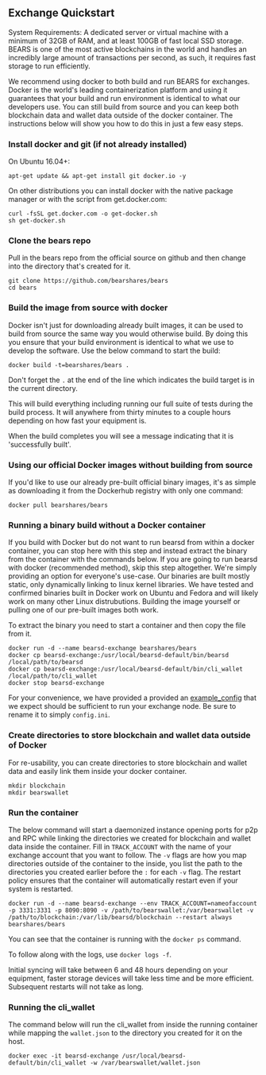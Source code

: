 Exchange Quickstart
-------------------

System Requirements: A dedicated server or virtual machine with a minimum of 32GB of RAM, and at least 100GB of fast local SSD storage. BEARS is one of the most active blockchains in the world and handles an incredibly large amount of transactions per second, as such, it requires fast storage to run efficiently.

We recommend using docker to both build and run BEARS for exchanges. Docker is the world's leading containerization platform and using it guarantees that your build and run environment is identical to what our developers use. You can still build from source and you can keep both blockchain data and wallet data outside of the docker container. The instructions below will show you how to do this in just a few easy steps.

### Install docker and git (if not already installed)

On Ubuntu 16.04+:
```
apt-get update && apt-get install git docker.io -y
```

On other distributions you can install docker with the native package manager or with the script from get.docker.com:
```
curl -fsSL get.docker.com -o get-docker.sh
sh get-docker.sh
```

### Clone the bears repo

Pull in the bears repo from the official source on github and then change into the directory that's created for it.
```
git clone https://github.com/bearshares/bears
cd bears
```

### Build the image from source with docker

Docker isn't just for downloading already built images, it can be used to build from source the same way you would otherwise build. By doing this you ensure that your build environment is identical to what we use to develop the software. Use the below command to start the build:

```
docker build -t=bearshares/bears .
```

Don't forget the `.` at the end of the line which indicates the build target is in the current directory.

This will build everything including running our full suite of tests during the build process. It will anywhere from thirty minutes to a couple hours depending on how fast your equipment is.

When the build completes you will see a message indicating that it is 'successfully built'.

### Using our official Docker images without building from source

If you'd like to use our already pre-built official binary images, it's as simple as downloading it from the Dockerhub registry with only one command:

```
docker pull bearshares/bears
```

### Running a binary build without a Docker container

If you build with Docker but do not want to run bearsd from within a docker container, you can stop here with this step and instead extract the binary from the container with the commands below. If you are going to run bearsd with docker (recommended method), skip this step altogether. We're simply providing an option for everyone's use-case. Our binaries are built mostly static, only dynamically linking to linux kernel libraries. We have tested and confirmed binaries built in Docker work on Ubuntu and Fedora and will likely work on many other Linux distrubutions. Building the image yourself or pulling one of our pre-built images both work.

To extract the binary you need to start a container and then copy the file from it.

```
docker run -d --name bearsd-exchange bearshares/bears
docker cp bearsd-exchange:/usr/local/bearsd-default/bin/bearsd /local/path/to/bearsd
docker cp bearsd-exchange:/usr/local/bearsd-default/bin/cli_wallet /local/path/to/cli_wallet
docker stop bearsd-exchange
```

For your convenience, we have provided a provided an [example\_config](example\_config.ini) that we expect should be sufficient to run your exchange node. Be sure to rename it to simply `config.ini`.

### Create directories to store blockchain and wallet data outside of Docker

For re-usability, you can create directories to store blockchain and wallet data and easily link them inside your docker container.

```
mkdir blockchain
mkdir bearswallet
```

### Run the container

The below command will start a daemonized instance opening ports for p2p and RPC  while linking the directories we created for blockchain and wallet data inside the container. Fill in `TRACK_ACCOUNT` with the name of your exchange account that you want to follow. The `-v` flags are how you map directories outside of the container to the inside, you list the path to the directories you created earlier before the `:` for each `-v` flag. The restart policy ensures that the container will automatically restart even if your system is restarted.

```
docker run -d --name bearsd-exchange --env TRACK_ACCOUNT=nameofaccount -p 3331:3331 -p 8090:8090 -v /path/to/bearswallet:/var/bearswallet -v /path/to/blockchain:/var/lib/bearsd/blockchain --restart always bearshares/bears
```

You can see that the container is running with the `docker ps` command.

To follow along with the logs, use `docker logs -f`.

Initial syncing will take between 6 and 48 hours depending on your equipment, faster storage devices will take less time and be more efficient. Subsequent restarts will not take as long.

### Running the cli_wallet

The command below will run the cli_wallet from inside the running container while mapping the `wallet.json` to the directory you created for it on the host.

```
docker exec -it bearsd-exchange /usr/local/bearsd-default/bin/cli_wallet -w /var/bearswallet/wallet.json
```
